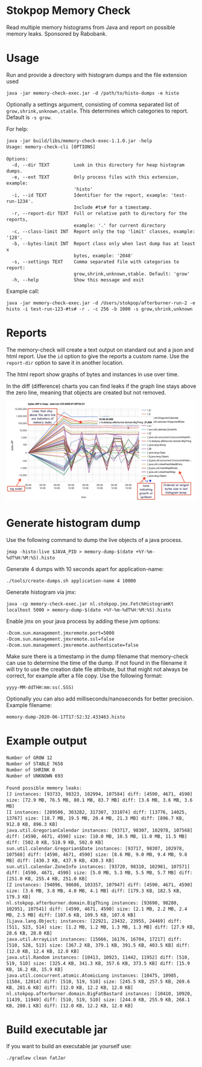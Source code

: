 # Stokpop Memory Check

Read multiple memory histograms from Java and report on possible memory leaks. Sponsored by Rabobank.

# Usage

Run and provide a directory with histogram dumps and the file extension used

    java -jar memory-check-exec.jar -d /path/to/histo-dumps -e histo

Optionally a settings argument, consisting of comma separated list of 
`grow,shrink,unknown,stable`. This determines which categories to report.
Default is `-s grow`.

For help:

    java -jar build/libs/memory-check-exec-1.1.0.jar -help
    Usage: memory-check-cli [OPTIONS]
    
    Options:
      -d, --dir TEXT         Look in this directory for heap histogram dumps.
      -e, --ext TEXT         Only process files with this extension, example:
                             'histo'
      -i, --id TEXT          Identifier for the report, example: 'test-run-1234'.
                             Include #ts# for a timestamp.
      -r, --report-dir TEXT  Full or relative path to directory for the reports,
                             example: '.' for current directory
      -c, --class-limit INT  Report only the top 'limit' classes, example: '128'.
      -b, --bytes-limit INT  Report class only when last dump has at least x
                             bytes, example: '2048'
      -s, --settings TEXT    Comma separated file with categories to report:
                             grow,shrink,unknown,stable. Default: 'grow'
      -h, --help             Show this message and exit

Example call:

    java -jar memory-check-exec.jar -d /Users/stokpop/afterburner-run-2 -e histo -i test-run-123-#ts# -r . -c 256 -b 1000 -s grow,shrink,unknown
    
# Reports

The memory-check will create a text output on standard out and a json and html report.
Use the `id` option to give the reports a custom name. Use the `report-dir` option to save 
it in another location.

The html report show graphs of bytes and instances in use over time. 

In the diff (difference) charts you can find leaks if the graph line stays above the zero line, 
meaning that objects are created but not removed.

![screen shot of bytes-diff graph](images/bytes-diff-mem-leak-example-highlites.png?raw=true "bytes-diff graph")

# Generate histogram dump

Use the following command to dump the live objects of a java process.

    jmap -histo:live $JAVA_PID > memory-dump-$(date +%Y-%m-%dT%H:%M:%S).histo
    
Generate 4 dumps with 10 seconds apart for application-name:

    ./tools/create-dumps.sh application-name 4 10000   
    
Generate histogram via jmx:

    java -cp memory-check-exec.jar nl.stokpop.jmx.FetchHistogramKt localhost 5000 > memory-dump-$(date +%Y-%m-%dT%H:%M:%S).histo
    
Enable jmx on your java process by adding these jvm options:

    -Dcom.sun.management.jmxremote.port=5000
    -Dcom.sun.management.jmxremote.ssl=false
    -Dcom.sun.management.jmxremote.authenticate=false

Make sure there is a timestamp in the dump filename that memory-check can use to determine the 
time of the dump. If not found in the filename it will try to use the creation date file attribute,
but that might not always be correct, for example after a file copy. Use the following format:

    yyyy-MM-ddTHH:mm:ss(.SSS)

Optionally you can also add milliseconds/nanoseconds for better precision. Example filename:

    memory-dump-2020-06-17T17:52:32.433463.histo
        
# Example output

    Number of GROW 12
    Number of STABLE 7658
    Number of SHRINK 0
    Number of UNKNOWN 693
    
    Found possible memory leaks:
    [J instances: [93733, 98323, 102994, 107584] diff: [4590, 4671, 4590] size: [72.9 MB, 76.5 MB, 80.1 MB, 83.7 MB] diff: [3.6 MB, 3.6 MB, 3.6 MB]
    [I instances: [289506, 303282, 317307, 331074] diff: [13776, 14025, 13767] size: [18.7 MB, 19.5 MB, 20.4 MB, 21.3 MB] diff: [896.7 KB, 912.8 KB, 896.3 KB]
    java.util.GregorianCalendar instances: [93717, 98307, 102978, 107568] diff: [4590, 4671, 4590] size: [10.0 MB, 10.5 MB, 11.0 MB, 11.5 MB] diff: [502.0 KB, 510.9 KB, 502.0 KB]
    sun.util.calendar.Gregorian$Date instances: [93717, 98307, 102978, 107568] diff: [4590, 4671, 4590] size: [8.6 MB, 9.0 MB, 9.4 MB, 9.8 MB] diff: [430.3 KB, 437.9 KB, 430.3 KB]
    sun.util.calendar.ZoneInfo instances: [93720, 98310, 102981, 107571] diff: [4590, 4671, 4590] size: [5.0 MB, 5.3 MB, 5.5 MB, 5.7 MB] diff: [251.0 KB, 255.4 KB, 251.0 KB]
    [Z instances: [94096, 98686, 103357, 107947] diff: [4590, 4671, 4590] size: [3.6 MB, 3.8 MB, 4.0 MB, 4.1 MB] diff: [179.3 KB, 182.5 KB, 179.3 KB]
    nl.stokpop.afterburner.domain.BigThing instances: [93690, 98280, 102951, 107541] diff: [4590, 4671, 4590] size: [2.1 MB, 2.2 MB, 2.4 MB, 2.5 MB] diff: [107.6 KB, 109.5 KB, 107.6 KB]
    [Ljava.lang.Object; instances: [22921, 23432, 23955, 24469] diff: [511, 523, 514] size: [1.2 MB, 1.2 MB, 1.3 MB, 1.3 MB] diff: [27.9 KB, 28.6 KB, 28.0 KB]
    java.util.ArrayList instances: [15666, 16176, 16704, 17217] diff: [510, 528, 513] size: [367.2 KB, 379.1 KB, 391.5 KB, 403.5 KB] diff: [12.0 KB, 12.4 KB, 12.0 KB]
    java.util.Random instances: [10413, 10923, 11442, 11952] diff: [510, 519, 510] size: [325.4 KB, 341.3 KB, 357.6 KB, 373.5 KB] diff: [15.9 KB, 16.2 KB, 15.9 KB]
    java.util.concurrent.atomic.AtomicLong instances: [10475, 10985, 11504, 12014] diff: [510, 519, 510] size: [245.5 KB, 257.5 KB, 269.6 KB, 281.6 KB] diff: [12.0 KB, 12.2 KB, 12.0 KB]
    nl.stokpop.afterburner.domain.BigFatBastard instances: [10410, 10920, 11439, 11949] diff: [510, 519, 510] size: [244.0 KB, 255.9 KB, 268.1 KB, 280.1 KB] diff: [12.0 KB, 12.2 KB, 12.0 KB]
    
# Build executable jar

If you want to build an executable jar yourself use:

    ./gradlew clean fatJar
